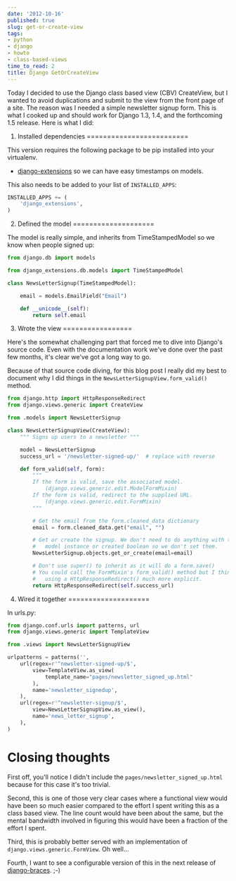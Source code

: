 ```yaml
---
date: '2012-10-16'
published: true
slug: get-or-create-view
tags:
- python
- django
- howto
- class-based-views
time_to_read: 2
title: Django GetOrCreateView
---
```


Today I decided to use the Django class based view (CBV) CreateView, but
I wanted to avoid duplications and submit to the view from the front
page of a site. The reason was I needed a simple newsletter signup form.
This is what I cooked up and should work for Django 1.3, 1.4, and the
forthcoming 1.5 release. Here is what I did:

1. Installed dependencies
=========================

This version requires the following package to be pip installed into
your virtualenv.

-   [django-extensions](https://github.com/django-extensions/django-extensions)
    so we can have easy timestamps on models.

This also needs to be added to your list of `INSTALLED_APPS`:

``` python
INSTALLED_APPS += (
    'django_extensions',
)
```

2. Defined the model
====================

The model is really simple, and inherits from TimeStampedModel so we
know when people signed up:

``` python
from django.db import models

from django_extensions.db.models import TimeStampedModel

class NewsLetterSignup(TimeStampedModel):

    email = models.EmailField("Email")

    def __unicode__(self):
        return self.email
```

3. Wrote the view
=================

Here's the somewhat challenging part that forced me to dive into
Django's source code. Even with the documentation work we've done over
the past few months, it's clear we've got a long way to go.

Because of that source code diving, for this blog post I really did my
best to document why I did things in the
`NewsLetterSignupView.form_valid()` method.

``` python
from django.http import HttpResponseRedirect
from django.views.generic import CreateView

from .models import NewsLetterSignup

class NewsLetterSignupView(CreateView):
    """ Signs up users to a newsletter """

    model = NewsLetterSignup
    success_url = '/newsletter-signed-up/'  # replace with reverse

    def form_valid(self, form):
        """
        If the form is valid, save the associated model.
            (django.views.generic.edit.ModelFormMixin)
        If the form is valid, redirect to the supplied URL.
            (django.views.generic.edit.FormMixin)
        """

        # Get the email from the form.cleaned_data dictionary
        email = form.cleaned_data.get("email", "")

        # Get or create the signup. We don't need to do anything with the
        #   model instance or created boolean so we don't set them.
        NewsLetterSignup.objects.get_or_create(email=email)  

        # Don't use super() to inherit as it will do a form.save()
        # You could call the FormMixin's form_valid() method but I think    
        #   using a HttpResponseRedirect() much more explicit.
        return HttpResponseRedirect(self.success_url)  
```

4. Wired it together
====================

In urls.py:

``` python
from django.conf.urls import patterns, url
from django.views.generic import TemplateView

from .views import NewsLetterSignupView

urlpatterns = patterns('',
    url(regex=r'^newsletter-signed-up/$',
        view=TemplateView.as_view(
            template_name="pages/newsletter_signed_up.html"
        ),
        name='newsletter_signedup',
    ),
    url(regex=r'^newsletter-signup/$',
        view=NewsLetterSignupView.as_view(),
        name='news_letter_signup',
    ),
)
```

Closing thoughts
================

First off, you'll notice I didn't include the
`pages/newsletter_signed_up.html` because for this case it's too
trivial.

Second, this is one of those very clear cases where a functional view
would have been so much easier compared to the effort I spent writing
this as a class based view. The line count would have been about the
same, but the mental bandwidth involved in figuring this would have been
a fraction of the effort I spent.

Third, this is probably better served with an implementation of
`django.views.generic.FormView`. Oh well...

Fourth, I want to see a configurable version of this in the next release
of [django-braces](https://github.com/brack3t/django-braces/). ;-)
